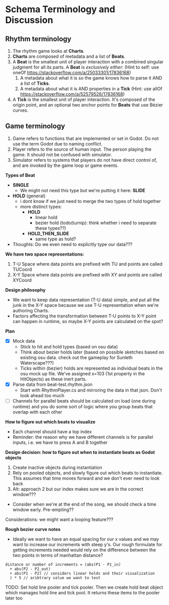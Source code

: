 # Schema Terminology and Discussion

## Rhythm terminology

1. The rhythm game looks at **Charts**.
2. **Charts** are composed of metadata and a list of **Beats**.
3. A **Beat** is the smallest unit of player interaction with a combined singular judgment for all its parts. A **Beat** is *exclusively either*: (Hint to self: use oneOf https://stackoverflow.com/a/25033301/17836168)
   1. A metadata about what it is so the game knows how to parse it AND a list of **Ticks**.
   2. A metadata about what it is AND properties in a **Tick** (Hint: use allOf https://stackoverflow.com/a/52579526/17836168)
4. A **Tick** is the smallest unit of player interaction. It's composed of the origin point, and an optional two anchor points for **Beats** that use Bézier curves.

## Game terminology

1. Game refers to functions that are implemented or set in Godot. Do not use the term Godot due to naming conflict.
2. Player refers to the source of human input. The person playing the game. It should not be confused with simulator.
3. Simulator refers to systems that players do not have direct control of, and are invoked by the game loop or game events.

**Types of Beat**

- **SINGLE**
  - We might not need this type but we're putting it here: **SLIDE**
- **HOLD** (general)
  - i dont know if we just need to merge the two types of hold together
  - more distinct types:
    - **HOLD**
      - linear hold
      - bezier hold (todo(turnip): think whether i need to separate these types??)
    - **HOLD_THEN_SLIDE**
      - same type as hold?
- Thoughts: Do we even need to explicitly type our data???

**We have two space representations:**

1. T-U Space where data points are prefixed with TU and points are called TUCoord
2. X-Y Space where data points are prefixed with XY and points are called XYCoord

**Design philosophy**

- We want to keep data representation (T-U data) simple, and put all the junk in the X-Y space because we use T-U representation when we're authoring Charts.
- Factors affecting the transformation between T-U points to X-Y point can happen in runtime, so maybe X-Y points are calculated on the spot?

**Plan**

- [x] Mock data
  - Stick to hit and hold types (based on osu data)
  - Think about bezier holds later (based on possible sketches based on existing osu data. check out the gameplay for Sunleth Waterscape???)
  - Ticks within (bezier) holds are represented as individual beats in the osu mock up file. We've assigned x=103 (1st property in the HitObjects) as these inert parts.
- [x] Parse data from beat-test.rhythm.json
  - Start with RhythmPlayer.cs and mirroring the data in that json. Don't look ahead too much
- [ ] Channels for parallel beats should be calculated on load (one during runtime) and you do some sort of logic where you group beats that overlap with each other

**How to figure out which beats to visualize**

- Each channel should have a top index
- Reminder: the reason why we have different channels is for parallel inputs, i.e. we have to press A and B together

**Design decision: how to figure out when to instantiate beats as Godot objects**

1. Create inactive objects during instantiation
2. Rely on pooled objects, and slowly figure out which beats to instantiate. This assumes that time moves forward and we don't ever need to look back
3. Alt: approach 2 but our index makes sure we are in the correct window???
  - Consider when we're at the end of the song, we should check a time window early. Pre-empting??

Considerations: we might want a looping feature???

**Rough bezier curve notes**

- Ideally we want to have an equal spacing for our x values and we may want to increase our increments with steep y's. Our rough formulate for getting increments needed would rely on the difference between the two points in terms of manhattan distance?
```
distance or number of increments = (abs(P1 - P1_in)
  + abs(P2 - P2_out) 
  + abs(P1 - P2) // considers linear holds and their visualization
  ) * 5 // aribtrary value we want to test
```

TODO: Set hold line pooler and tick pooler. Then we create hold beat object which manages hold line and tick pool. It returns these items to the pooler later too
